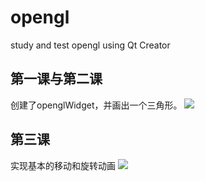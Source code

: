 # opengl
study and test opengl using Qt Creator
## 第一课与第二课
创建了openglWidget，并画出一个三角形。
![](https://i.loli.net/2019/03/27/5c9b0a4bdde29.jpg)
## 第三课
实现基本的移动和旋转动画
![](https://i.loli.net/2019/03/27/5c9b091184cc0.gif)
